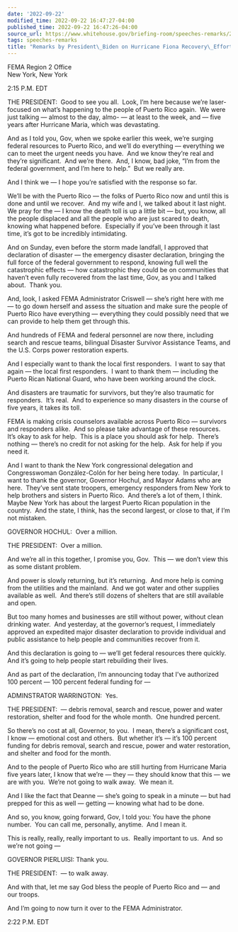 ```yaml
---
date: '2022-09-22'
modified_time: 2022-09-22 16:47:27-04:00
published_time: 2022-09-22 16:47:26-04:00
source_url: https://www.whitehouse.gov/briefing-room/speeches-remarks/2022/09/22/remarks-by-president-biden-on-hurricane-fiona-recovery-efforts/
tags: speeches-remarks
title: "Remarks by President\_Biden on Hurricane Fiona Recovery\_Efforts"
---
```

 
FEMA Region 2 Office  
New York, New York

2:15 P.M. EDT

THE PRESIDENT:  Good to see you all.  Look, I’m here because we’re
laser-focused on what’s happening to the people of Puerto Rico again. 
We were just talking — almost to the day, almo- — at least to the week,
and — five years after Hurricane Maria, which was devastating. 

And as I told you, Gov, when we spoke earlier this week, we’re surging
federal resources to Puerto Rico, and we’ll do everything — everything
we can to meet the urgent needs you have.  And we know they’re real and
they’re significant.  And we’re there.  And, I know, bad joke, “I’m from
the federal government, and I’m here to help.”  But we really are.

And I think we — I hope you’re satisfied with the response so far. 

We’ll be with the Puerto Rico — the folks of Puerto Rico now and until
this is done and until we recover.  And my wife and I, we talked about
it last night.  We pray for the — I know the death toll is up a little
bit — but, you know, all the people displaced and all the people who are
just scared to death, knowing what happened before.  Especially if
you’ve been through it last time, it’s got to be incredibly
intimidating.

And on Sunday, even before the storm made landfall, I approved that
declaration of disaster — the emergency disaster declaration, bringing
the full force of the federal government to respond, knowing full well
the catastrophic effects — how catastrophic they could be on communities
that haven’t even fully recovered from the last time, Gov, as you and I
talked about.  Thank you.

And, look, I asked FEMA Administrator Criswell — she’s right here with
me — to go down herself and assess the situation and make sure the
people of Puerto Rico have everything — everything they could possibly
need that we can provide to help them get through this.

And hundreds of FEMA and federal personnel are now there, including
search and rescue teams, bilingual Disaster Survivor Assistance Teams,
and the U.S. Corps power restoration experts.

And I especially want to thank the local first responders.  I want to
say that again — the local first responders.  I want to thank them —
including the Puerto Rican National Guard, who have been working around
the clock.

And disasters are traumatic for survivors, but they’re also traumatic
for responders.  It’s real.  And to experience so many disasters in the
course of five years, it takes its toll.

FEMA is making crisis counselors available across Puerto Rico —
survivors and responders alike.  And so please take advantage of these
resources.  It’s okay to ask for help.  This is a place you should ask
for help.  There’s nothing — there’s no credit for not asking for the
help.  Ask for help if you need it.

And I want to thank the New York congressional delegation and
Congresswoman González-Colón for her being here today.  In particular, I
want to thank the governor, Governor Hochul, and Mayor Adams who are
here.  They’ve sent state troopers, emergency responders from New York
to help brothers and sisters in Puerto Rico.  And there’s a lot of them,
I think.  Maybe New York has about the largest Puerto Rican population
in the country.  And the state, I think, has the second largest, or
close to that, if I’m not mistaken.

GOVERNOR HOCHUL:  Over a million.

THE PRESIDENT:  Over a million.

And we’re all in this together, I promise you, Gov.  This — we don’t
view this as some distant problem.

And power is slowly returning, but it’s returning.  And more help is
coming from the utilities and the mainland.  And we got water and other
supplies available as well.  And there’s still dozens of shelters that
are still available and open.

But too many homes and businesses are still without power, without clean
drinking water.  And yesterday, at the governor’s request, I immediately
approved an expedited major disaster declaration to provide individual
and public assistance to help people and communities recover from it.

And this declaration is going to — we’ll get federal resources there
quickly.  And it’s going to help people start rebuilding their lives.

And as part of the declaration, I’m announcing today that I’ve
authorized 100 percent — 100 percent federal funding for —

ADMINSTRATOR WARRINGTON:  Yes.

THE PRESIDENT:  — debris removal, search and rescue, power and water
restoration, shelter and food for the whole month.  One hundred
percent. 

So there’s no cost at all, Governor, to you.  I mean, there’s a
significant cost, I know — emotional cost and others.  But whether it’s
— it’s 100 percent funding for debris removal, search and rescue, power
and water restoration, and shelter and food for the month.

And to the people of Puerto Rico who are still hurting from Hurricane
Maria five years later, I know that we’re — they — they should know that
this — we are with you.  We’re not going to walk away.  We mean it.

And I like the fact that Deanne — she’s going to speak in a minute — but
had prepped for this as well — getting — knowing what had to be done.

And so, you know, going forward, Gov, I told you: You have the phone
number.  You can call me, personally, anytime.  And I mean it.

This is really, really, really important to us.  Really important to
us.  And so we’re not going —

GOVERNOR PIERLUISI: Thank you.

THE PRESIDENT:  — to walk away.

And with that, let me say God bless the people of Puerto Rico and — and
our troops. 

And I’m going to now turn it over to the FEMA Administrator.

2:22 P.M. EDT
